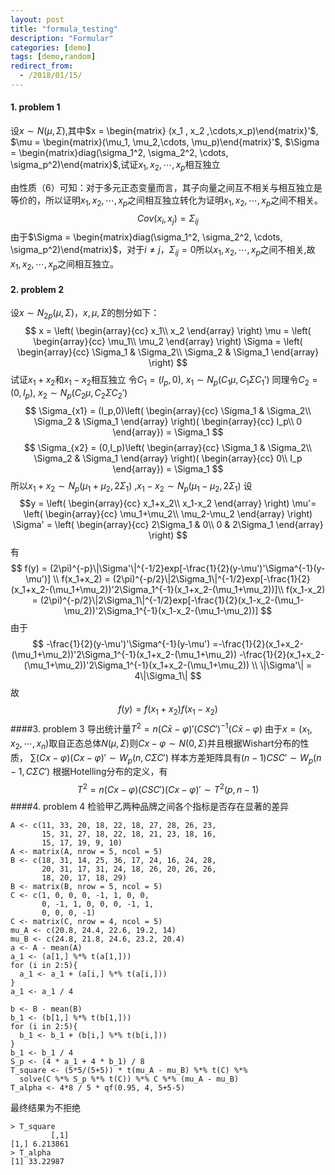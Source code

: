 ```yaml
---
layout: post
title: "formula_testing"
description: "Formular"
categories: [demo]
tags: [demo,random]
redirect_from:
  - /2018/01/15/
---
```


#### 1. problem 1
设$x\sim N(\mu, \Sigma)$,其中$x = \begin{matrix} (x_1 , x_2 ,\cdots,x_p)\end{matrix}'$, $\mu = \begin{matrix}(\mu_1, \mu_2,\cdots, \mu_p)\end{matrix}'$, $\Sigma = \begin{matrix}diag(\sigma_1^2, \sigma_2^2, \cdots, \sigma_p^2)\end{matrix}$,试证$x_1, x_2, \cdots, x_p$相互独立

由性质（6）可知：对于多元正态变量而言，其子向量之间互不相关与相互独立是等价的，所以证明$x_1, x_2, \cdots, x_p$之间相互独立转化为证明$x_1, x_2, \cdots, x_p$之间不相关。
$$Cov(x_i,x_j) = \Sigma_{ij}$$
由于$\Sigma = \begin{matrix}diag(\sigma_1^2, \sigma_2^2, \cdots, \sigma_p^2)\end{matrix}$，对于$i\neq j$，$\Sigma_{ij} = 0$所以$x_1, x_2, \cdots, x_p$之间不相关,故$x_1, x_2, \cdots, x_p$之间相互独立。

#### 2. problem 2
设$x\sim N_{2p}(\mu, \Sigma)$，$x,\mu,\Sigma$的刨分如下：
$$ 
x = \left(
    \begin{array}{cc}
        x_1\\
        x_2
    \end{array}
\right)
\mu = \left(
    \begin{array}{cc}
        \mu_1\\
        \mu_2
    \end{array}
\right)
\Sigma = \left(
    \begin{array}{cc}
        \Sigma_1 & \Sigma_2\\
        \Sigma_2 & \Sigma_1
    \end{array}
\right)
$$
试证$x_1+x_2$和$x_1-x_2$相互独立
令$C_1 = (I_p,0)$, $x_1\sim N_p(C_1\mu, C_1\Sigma C_1')$
同理令$C_2 = (0,I_p)$, $x_2\sim N_p(C_2\mu, C_2\Sigma C_2')$
$$
\Sigma_{x1} = (I_p,0)\left(
    \begin{array}{cc}
        \Sigma_1 & \Sigma_2\\
        \Sigma_2 & \Sigma_1
    \end{array}
\right)(
    \begin{array}{cc}
        I_p\\
        0
    \end{array}) = \Sigma_1
$$
$$
\Sigma_{x2} = (0,I_p)\left(
    \begin{array}{cc}
        \Sigma_1 & \Sigma_2\\
        \Sigma_2 & \Sigma_1
    \end{array}
\right)(
    \begin{array}{cc}
        0\\
        I_p
    \end{array}) = \Sigma_1
$$
所以$x_1+x_2\sim N_p(\mu_1+\mu_2,2\Sigma_1)$ ,$x_1-x_2\sim N_p(\mu_1-\mu_2, 2\Sigma_1)$
设$$y = \left(
    \begin{array}{cc}
        x_1+x_2\\
        x_1-x_2
    \end{array}
\right)
\mu'= \left(
    \begin{array}{cc}
        \mu_1+\mu_2\\
        \mu_2-\mu_2
    \end{array}
\right)
\Sigma' = \left(
    \begin{array}{cc}
        2\Sigma_1 & 0\\
        0 & 2\Sigma_1
    \end{array}
\right)
$$有
$$
f(y) = (2\pi)^{-p}\|\Sigma'\|^{-1/2}exp[-\frac{1}{2}(y-\mu')'\Sigma^{-1}(y-\mu')] \\
f(x_1+x_2) = (2\pi)^{-p/2}\|2\Sigma_1\|^{-1/2}exp[-\frac{1}{2}(x_1+x_2-(\mu_1+\mu_2))'2\Sigma_1^{-1}(x_1+x_2-(\mu_1+\mu_2))]\\
f(x_1-x_2) = (2\pi)^{-p/2}\|2\Sigma_1\|^{-1/2}exp[-\frac{1}{2}(x_1-x_2-(\mu_1-\mu_2))'2\Sigma_1^{-1}(x_1-x_2-(\mu_1-\mu_2))]
$$
由于
$$
-\frac{1}{2}(y-\mu')'\Sigma^{-1}(y-\mu') =-\frac{1}{2}(x_1+x_2-(\mu_1+\mu_2))'2\Sigma_1^{-1}(x_1+x_2-(\mu_1+\mu_2))  -\frac{1}{2}(x_1+x_2-(\mu_1+\mu_2))'2\Sigma_1^{-1}(x_1+x_2-(\mu_1+\mu_2)) \\
\|\Sigma'\| = 4\|\Sigma_1\|
$$
故
$$
f(y) = f(x_1+x_2)f(x_1-x_2)
$$
####3. problem 3
导出统计量$T^2 = n(C\bar{x} - \varphi)'(CSC')^{-1}(C\bar{x}-\varphi)$
由于$x = (x_1,x_2,\cdots,x_n)$取自正态总体$N(\mu, \Sigma)$则$Cx-\varphi\sim N(0, \Sigma)$并且根据Wishart分布的性质，
$\sum(Cx-\varphi)(Cx-\varphi)'\sim W_p(n,C\Sigma C')$
样本方差矩阵具有$(n-1)CSC'\sim W_p(n-1,C\Sigma C')$
根据Hotelling分布的定义，有
$$T^2 = n(Cx-\varphi)(CSC')(Cx-\varphi)'\sim T^2(p, n-1)$$
####4. problem 4
检验甲乙两种品牌之间各个指标是否存在显著的差异

    A <- c(11, 33, 20, 18, 22, 18, 27, 28, 26, 23, 
           15, 31, 27, 18, 22, 18, 21, 23, 18, 16,
           15, 17, 19, 9, 10)
    A <- matrix(A, nrow = 5, ncol = 5)
    B <- c(18, 31, 14, 25, 36, 17, 24, 16, 24, 28,
           20, 31, 17, 31, 24, 18, 26, 20, 26, 26, 
           18, 20, 17, 18, 29)
    B <- matrix(B, nrow = 5, ncol = 5)
    C <- c(1, 0, 0, 0, -1, 1, 0, 0,
           0, -1, 1, 0, 0, 0, -1, 1,
           0, 0, 0, -1)
    C <- matrix(C, nrow = 4, ncol = 5)
    mu_A <- c(20.8, 24.4, 22.6, 19.2, 14)
    mu_B <- c(24.8, 21.8, 24.6, 23.2, 20.4)
    a <- A - mean(A)
    a_1 <- (a[1,] %*% t(a[1,]))
    for (i in 2:5){
      a_1 <- a_1 + (a[i,] %*% t(a[i,]))
    }
    a_1 <- a_1 / 4
    
    b <- B - mean(B)
    b_1 <- (b[1,] %*% t(b[1,]))
    for (i in 2:5){
      b_1 <- b_1 + (b[i,] %*% t(b[i,]))
    }
    b_1 <- b_1 / 4
    S_p <- (4 * a_1 + 4 * b_1) / 8
    T_square <- (5*5/(5+5)) * t(mu_A - mu_B) %*% t(C) %*%
      solve(C %*% S_p %*% t(C)) %*% C %*% (mu_A - mu_B)
    T_alpha <- 4*8 / 5 * qf(0.95, 4, 5+5-5)
最终结果为不拒绝

    > T_square
             [,1]
    [1,] 6.213861
    > T_alpha
    [1] 33.22987